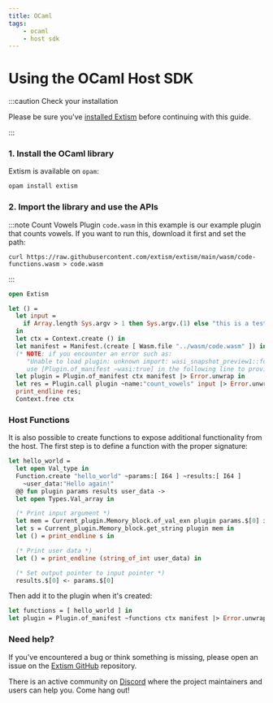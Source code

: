 ```yaml
---
title: OCaml
tags:
    - ocaml
    - host sdk
---
```


# Using the OCaml Host SDK


:::caution Check your installation

Please be sure you've [installed Extism](/docs/install) before continuing with this guide.

:::

### 1. Install the OCaml library

Extism is available on `opam`:
```sh
opam install extism
```

### 2. Import the library and use the APIs

:::note Count Vowels Plugin
`code.wasm` in this example is our example plugin that counts vowels. If you want to run this, download it first and set the path:

```
curl https://raw.githubusercontent.com/extism/extism/main/wasm/code-functions.wasm > code.wasm
```
:::

```ocaml title=main.ml
open Extism

let () =
  let input =
    if Array.length Sys.argv > 1 then Sys.argv.(1) else "this is a test"
  in
  let ctx = Context.create () in
  let manifest = Manifest.(create [ Wasm.file "../wasm/code.wasm" ]) in
  (* NOTE: if you encounter an error such as: 
     "Unable to load plugin: unknown import: wasi_snapshot_preview1::fd_write has not been defined"
     use [Plugin.of_manifest ~wasi:true] in the following line to provide WASI imports to your plugin. *)
  let plugin = Plugin.of_manifest ctx manifest |> Error.unwrap in
  let res = Plugin.call plugin ~name:"count_vowels" input |> Error.unwrap in
  print_endline res;
  Context.free ctx
```

### Host Functions

It is also possible to create functions to expose additional functionality from the host. The first step
is to define a function with the proper signature:

```ocaml
let hello_world =
  let open Val_type in
  Function.create "hello_world" ~params:[ I64 ] ~results:[ I64 ]
    ~user_data:"Hello again!"
  @@ fun plugin params results user_data ->
  let open Types.Val_array in

  (* Print input argument *)
  let mem = Current_plugin.Memory_block.of_val_exn plugin params.$[0] in
  let s = Current_plugin.Memory_block.get_string plugin mem in
  let () = print_endline s in

  (* Print user data *)
  let () = print_endline (string_of_int user_data) in

  (* Set output pointer to input pointer *)
  results.$[0] <- params.$[0]
```

Then add it to the plugin when it's created: 

```ocaml
let functions = [ hello_world ] in
let plugin = Plugin.of_manifest ~functions ctx manifest |> Error.unwrap in
```

### Need help?

If you've encountered a bug or think something is missing, please open an issue on the [Extism GitHub](https://github.com/extism/extism) repository.

There is an active community on [Discord](https://discord.gg/cx3usBCWnc) where the project maintainers and users can help you. Come hang out!

